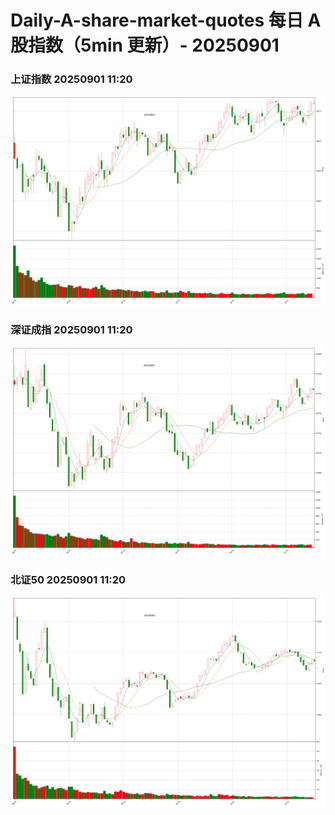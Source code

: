 
# Daily-A-share-market-quotes 每日 A 股指数（5min 更新）- 20250901

### 上证指数 20250901 11:20
![](./fig/2025/9/20250901-sh000001.png)

### 深证成指 20250901 11:20
![](./fig/2025/9/20250901-sz399001.png)

### 北证50 20250901 11:20
![](./fig/2025/9/20250901-bj899050.png)
